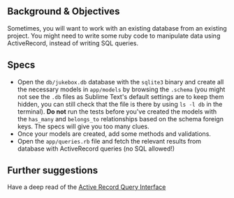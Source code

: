 ## Background & Objectives

Sometimes, you will want to work with an existing database from an existing project.
You might need to write some ruby code to manipulate data using ActiveRecord, instead
of writing SQL queries.

## Specs

- Open the `db/jukebox.db` database with the `sqlite3` binary and create all
the necessary models in `app/models` by browsing the `.schema` (you might not see the `.db` files as Sublime Text's default settings are to keep them hidden, you can still check that the file is there by using `ls -l db` in the terminal). **Do not** run
the tests before you've created the models with the `has_many` and `belongs_to`
relationships based on the schema foreign keys. The specs will give you too many clues.
- Once your models are created, add some methods and validations.
- Open the `app/queries.rb` file and fetch the relevant results from database with
ActiveRecord queries (no SQL allowed!)

## Further suggestions

Have a deep read of the [Active Record Query Interface](http://guides.rubyonrails.org/active_record_querying.html)
